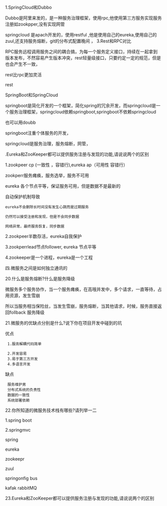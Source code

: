 1.SpringCloud和Dubbo

  Dubbo是阿里来发的，是一种服务治理框架，使用rpc,他使用第三方服务实现服务注册如zookpper,没有实现网管
  
  springcloud 是apach开发的，使用restful ,他是使用自己的eureka,使用自己的zuul,还支持服务熔断，git的分布式配置晚间
  ，
3.Rest和RPC对比

  RPC服务远程调用服务之间的耦合搞，为每一个服务定义接口，持续在一起拿到版本发布，不然容易产生版本冲突，rest轻量级接口，只要约定一定的规范，但是也会产生不一致，
  
  rest比rpc更加灵活
  
  rest 
  
SpringBoot和SpringCloud

 springboot是简化开发的一个框架，简化spring的冗余开发，而springcloud是一个服务治理框架，springcloud依赖springboot,springboot不依赖springcloud
 
 也可以用doubb
 
 springboot注重个体服务的开发，
 
 springcloud是服务治理，服务熔断，网管，
 
.Eureka和ZooKeeper都可以提供服务注册与发现的功能,请说说两个的区别

1.zookpeer cp (一致性 ，容错行),eureka ap（可用性 容错行）

   zookperr服务瘫痪，服务选举，服务不可用
   
   eureka 各个节点平等，保证服务可用，但是数据不是最新的
   
   自动保护机制导致
   
    eureka不会删除长时间没有发生心跳而是过期服务
    
    仍然可以接受注册和发现，但是不会同步数据
    
    网络异常，最终服务恢复，同步数据
    
2.zookpeer半数存活，eureka自我保护

3.zookperrlead节点follower, eureka 节点平等

4.zookeeper是一个进程，eureka是一个工程
 
四.微服务之间是如何独立通讯的

20.什么是服务熔断?什么是服务降级

  微服务多个服务协作，当一个服务瘫痪，在高哦并发中，多个请求，一直等待，占用资源，发生雪崩
  
  所以当服务相当保险丝，当发生雪崩，服务熔断，当其他请求，时候，服务直接返回follback 服务降级

21.微服务的优缺点分别是什么?说下你在项目开发中碰到的坑

   优点
   
     1.服务解耦代码简单
     
     2.开发容易
     3.易于第三方开发
     4.多语言开发
     
   缺点
   
     服务维护男
     分布式系统的负责性
     数据的一致性
     系统部署依赖
     
22.你所知道的微服务技术栈有哪些?请列举一二


   1.spring boot
   
   2.springmvc
   
   spring 
   
   eureka
   
   zookeepr
   
   zuul
   
   springonfig bus
   
   kafak rabbitMQ
   

23.Eureka和ZooKeeper都可以提供服务注册与发现的功能,请说说两个的区别

